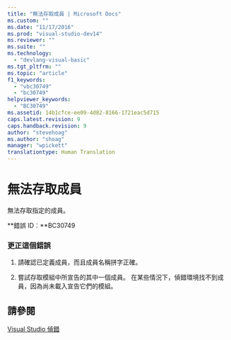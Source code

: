 ```yaml
---
title: "無法存取成員 | Microsoft Docs"
ms.custom: ""
ms.date: "11/17/2016"
ms.prod: "visual-studio-dev14"
ms.reviewer: ""
ms.suite: ""
ms.technology: 
  - "devlang-visual-basic"
ms.tgt_pltfrm: ""
ms.topic: "article"
f1_keywords: 
  - "vbc30749"
  - "bc30749"
helpviewer_keywords: 
  - "BC30749"
ms.assetid: 14b1cfce-ee09-4d82-8166-1721eac5d715
caps.latest.revision: 9
caps.handback.revision: 9
author: "stevehoag"
ms.author: "shoag"
manager: "wpickett"
translationtype: Human Translation
---
```

# 無法存取成員
無法存取指定的成員。  
  
 **錯誤 ID︰**BC30749  
  
### 更正這個錯誤  
  
1.  請確認已定義成員，而且成員名稱拼字正確。  
  
2.  嘗試存取模組中所宣告的其中一個成員。 在某些情況下，偵錯環境找不到成員，因為尚未載入宣告它們的模組。  
  
## 請參閱  
 [Visual Studio 偵錯](/visual-studio/debugger/debugging-in-visual-studio)